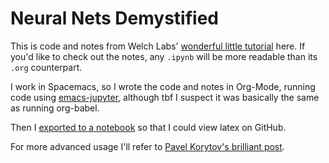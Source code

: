 # Neural Nets Demystified

This is code and notes from Welch Labs' [wonderful little tutorial](https://www.youtube.com/watch?v=UJwK6jAStmg) here. If you'd like to check out the notes, any `.ipynb` will be more readable than its `.org` counterpart.

I work in Spacemacs, so I wrote the code and notes in Org-Mode, running code using [emacs-jupyter](https://github.com/nnicandro/emacs-jupyter), although tbf I suspect it was basically the same as running org-babel.

Then I [exported to a notebook](https://github.com/jkitchin/ox-ipynb) so that I could view latex on GitHub.

For more advanced usage I'll refer to [Pavel Korytov's brilliant post](https://sqrtminusone.xyz/posts/2021-05-01-org-python/).

